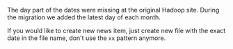 <!---
  Licensed under the Apache License, Version 2.0 (the "License");
  you may not use this file except in compliance with the License.
  You may obtain a copy of the License at

   http://www.apache.org/licenses/LICENSE-2.0

  Unless required by applicable law or agreed to in writing, software
  distributed under the License is distributed on an "AS IS" BASIS,
  WITHOUT WARRANTIES OR CONDITIONS OF ANY KIND, either express or implied.
  See the License for the specific language governing permissions and
  limitations under the License. See accompanying LICENSE file.
-->

The day part of the dates were missing at the original Hadoop site. During the migration we added the latest day of each month.

If you would like to create new news item, just create new file with the exact date in the file name, don't use the `xx` pattern anymore.
